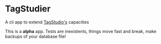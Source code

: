 # TagStudier

A cli app to extend [TagStudio's](https://docs.tagstud.io/) capacities

This is a **alpha** app. Tests are inexistents, things move fast and break, make backups of your database file!

